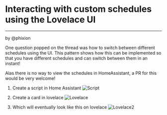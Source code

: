 # Interacting with custom schedules using the Lovelace UI

------
by @phixion

One question popped on the thread was how to switch between different schedules using the UI. This pattern shows how this can be implemented so that you have different schedules and can switch between them in an instant!

Alas there is no way to view the schedules in HomeAssistant, a PR for this would be very welcome!



1. Create a script in Home Assistant
![Script](https://community-assets.home-assistant.io/original/3X/0/3/03716500e28a8e06fef0b82904e0a3e2736588be.png)

2. Create a card in lovelace
![Lovelace](https://community-assets.home-assistant.io/original/3X/c/5/c51c75bd5b22ab993d4ef1b69884ecbc6e319d01.png)

3. Which will eventually look like this on lovelace
 ![Lovelace2](https://community-assets.home-assistant.io/optimized/3X/7/e/7ec752e6f36f9552fe594fc6ca81f5820a771e50_2_690x317.png)